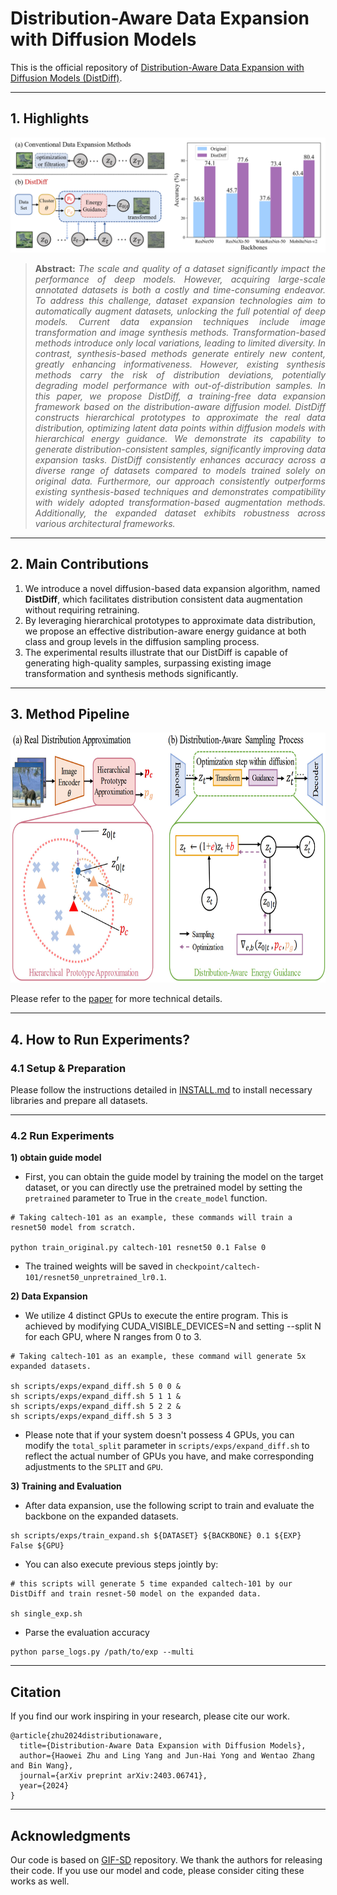 # Distribution-Aware Data Expansion with Diffusion Models
This is the official repository of  [Distribution-Aware Data Expansion with Diffusion Models (DistDiff)](https://arxiv.org/abs/2403.06741).

<hr />

## 1. Highlights

![main figure](figure/intro.png)


> **<p align="justify"> Abstract:** *The scale and quality of a dataset significantly impact the performance of deep models. However, acquiring large-scale annotated datasets is both a costly and time-consuming endeavor. To address this challenge, dataset expansion technologies aim to automatically augment datasets, unlocking the full potential of deep models. Current data expansion techniques include image transformation and image synthesis methods. Transformation-based methods introduce only local variations, leading to limited diversity. In contrast, synthesis-based methods generate entirely new content, greatly enhancing informativeness. However, existing synthesis methods carry the risk of distribution deviations, potentially degrading model performance with out-of-distribution samples. In this paper, we propose DistDiff, a training-free data expansion framework based on the distribution-aware diffusion model. DistDiff constructs hierarchical prototypes to approximate the real data distribution, optimizing latent data points within diffusion models with hierarchical energy guidance. We demonstrate its capability to generate distribution-consistent samples, significantly improving data expansion tasks. DistDiff consistently enhances accuracy across a diverse range of datasets compared to models trained solely on original data. Furthermore, our approach consistently outperforms existing synthesis-based techniques and demonstrates compatibility with widely adopted transformation-based augmentation methods. Additionally, the expanded dataset exhibits robustness across various architectural frameworks.* </p>

<hr />

## 2. Main Contributions
1) We introduce a novel diffusion-based data expansion algorithm, named **DistDiff**, which facilitates distribution consistent data augmentation without requiring retraining.
2) By leveraging hierarchical prototypes to approximate data distribution, we propose an effective distribution-aware energy guidance at both class and group levels in the diffusion sampling process.
3) The experimental results illustrate that our DistDiff is capable of generating high-quality samples, surpassing existing image transformation and synthesis methods significantly.

<hr />

## 3. Method Pipeline

<p align="center">
  <img src="figure/overview.jpg"  style="height:400px; max-width:100%;" />
</p>

Please refer to the [paper](https://arxiv.org/abs/2403.06741) for more technical details.

<hr />

## 4. How to Run Experiments?
### 4.1  Setup & Preparation
Please follow the instructions detailed in [INSTALL.md](INSTALL.md) to install necessary libraries and prepare all datasets.

<hr />

### 4.2 Run Experiments
**1) obtain guide model**
* First, you can obtain the guide model by training the model on the target dataset, or you can directly use the pretrained model by setting the `pretrained` parameter to True in the `create_model` function.
```
# Taking caltech-101 as an example, these commands will train a resnet50 model from scratch.

python train_original.py caltech-101 resnet50 0.1 False 0
```
* The trained weights will be saved in `checkpoint/caltech-101/resnet50_unpretrained_lr0.1`.
  
**2) Data Expansion**
* We utilize 4 distinct GPUs to execute the entire program. This is achieved by modifying CUDA_VISIBLE_DEVICES=N and setting --split N for each GPU, where N ranges from 0 to 3.
```
# Taking caltech-101 as an example, these command will generate 5x expanded datasets.

sh scripts/exps/expand_diff.sh 5 0 0 &
sh scripts/exps/expand_diff.sh 5 1 1 &
sh scripts/exps/expand_diff.sh 5 2 2 &
sh scripts/exps/expand_diff.sh 5 3 3 
```
* Please note that if your system doesn't possess 4 GPUs, you can modify the `total_split` parameter in `scripts/exps/expand_diff.sh` to reflect the actual number of GPUs you have, and make corresponding adjustments to the `SPLIT` and `GPU`.

**3) Training and Evaluation**
* After data expansion, use the following script to train and evaluate the backbone on the expanded datasets.

```
sh scripts/exps/train_expand.sh ${DATASET} ${BACKBONE} 0.1 ${EXP} False ${GPU}
```

* You can also execute previous steps jointly by:
```
# this scripts will generate 5 time expanded caltech-101 by our DistDiff and train resnet-50 model on the expanded data.

sh single_exp.sh
```

* Parse the evaluation accuracy

```
python parse_logs.py /path/to/exp --multi
```

<hr />

## Citation

If you find our work inspiring in your research, please cite our work.

```
@article{zhu2024distributionaware,
  title={Distribution-Aware Data Expansion with Diffusion Models},
  author={Haowei Zhu and Ling Yang and Jun-Hai Yong and Wentao Zhang and Bin Wang},
  journal={arXiv preprint arXiv:2403.06741},
  year={2024}
}
```

<hr />

## Acknowledgments

Our code is based on [GIF-SD](https://github.com/Vanint/DatasetExpansion) repository. We thank the authors for releasing their code. If you use our model and code, please consider citing these works as well.


